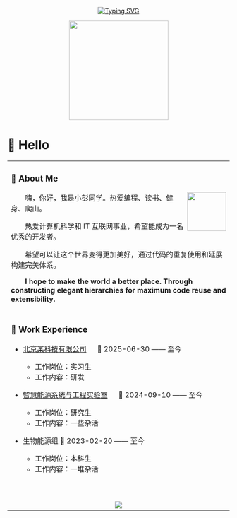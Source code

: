 <div align="center">

  <!-- dynamic typing effect 动态打字效果 -->
  
  [![Typing SVG](https://readme-typing-svg.demolab.com?font=Fira+Code&pause=1000&width=435&lines=屏幕前的生活，不是你我的全部;I'm+SinceraXY+Welcome+!&center=true&size=27)](https://git.io/typing-svg)

  <!-- knock code pictures 敲代码的图片 -->
  <picture>
    <source media="(prefers-color-scheme: dark)" srcset="https://cdn.jsdelivr.net/gh/sun0225SUN/sun0225SUN/assets/images/coding.gif" />
    <source media="(prefers-color-scheme: light)" srcset="https://cdn.jsdelivr.net/gh/sun0225SUN/sun0225SUN/assets/images/developer.svg" height="225px" />
    <img src="https://cdn.jsdelivr.net/gh/sun0225SUN/sun0225SUN/assets/images/coding.gif" />
  </picture>

</div>

#  🙋 Hello

<table>
  
<tr><td>

### 🤺 About Me

<img align="right" width="88" src="https://cdn.jsdelivr.net/gh/sun0225SUN/sun0225SUN/assets/images/jobs.png" />

<p>&emsp;&emsp;嗨，你好，我是小彭同学。热爱编程、读书、健身、爬山。</p>
<p>&emsp;&emsp;热爱计算机科学和 IT 互联网事业，希望能成为一名优秀的开发者。</p>
<p>&emsp;&emsp;希望可以让这个世界变得更加美好，通过代码的重复使用和延展构建完美体系。</p>
<p>&emsp;&emsp;<strong>I hope to make the world a better place. Through constructing elegant hierarchies for maximum code reuse and extensibility.</strong></p>

</td></tr>

<tr><td>

### 🏢 Work Experience

- [北京某科技有限公司](https:) &emsp; 📌 2025-06-30 —— 至今

  - 工作岗位：实习生
  - 工作内容：研发

- [智慧能源系统与工程实验室](https://www.tuhuimap.com/) &emsp; 📌 2024-09-10 —— 至今

  - 工作岗位：研究生
  - 工作内容：一些杂活

- 生物能源组  📌 2023-02-20 —— 至今

  - 工作岗位：本科生
  - 工作内容：一堆杂活

</td></tr>

<tr><td>

<div align="center" >
<!-- for beauty 留个空行好看点 -->
  <div>&nbsp;</div>
  <div>&nbsp;</div>
<!-- Quotes 名人名言 -->
<div><img src="https://quotes-github-readme.vercel.app/api?type=horizontal&theme=dark" /><br/></div>
</div>
